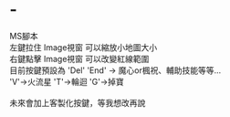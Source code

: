 # -
MS腳本</br>
左鍵拉住 Image視窗 可以縮放小地圖大小</br>
右鍵點擊 Image視窗 可以改變紅線範圍</br>
目前按鍵預設為 'Del' 'End' -> 魔心or楓祝、輔助技能等等...</br>
'V'->火流星  'T'->輪迴  'G'->掉寶
</br>
</br>
未來會加上客製化按鍵，等我想改再說

